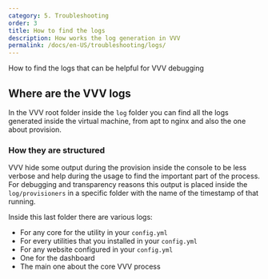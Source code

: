 ```yaml
---
category: 5. Troubleshooting
order: 3
title: How to find the logs
description: How works the log generation in VVV
permalink: /docs/en-US/troubleshooting/logs/
---
```


How to find the logs that can be helpful for VVV debugging

## Where are the VVV logs

In the VVV root folder inside the `log` folder you can find all the logs generated inside the virtual machine, from apt to nginx and also the one about provision.  

### How they are structured

VVV hide some output during the provision inside the console to be less verbose and help during the usage to find the important part of the process.  
For debugging and transparency reasons this output is placed inside the `log/provisioners` in a specific folder with the name of the timestamp of that running.  

Inside this last folder there are various logs:

* For any core for the utility in your `config.yml`
* For every utilities that you installed in your `config.yml`
* For any website configured in your `config.yml`
* One for the dashboard
* The main one about the core VVV process